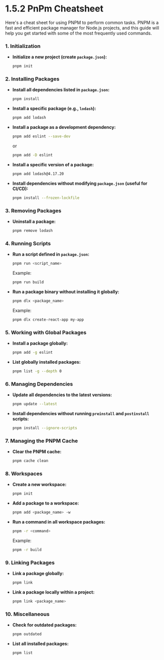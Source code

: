 # 1.5.2 PnPm Cheatsheet

Here's a cheat sheet for using PNPM to perform common tasks. PNPM is a fast and efficient package manager for Node.js projects, and this guide will help you get started with some of the most frequently used commands.

### **1. Initialization**
- **Initialize a new project (create `package.json`):**
  ```bash
  pnpm init
  ```

### **2. Installing Packages**
- **Install all dependencies listed in `package.json`:**
  ```bash
  pnpm install
  ```

- **Install a specific package (e.g., `lodash`):**
  ```bash
  pnpm add lodash
  ```

- **Install a package as a development dependency:**
  ```bash
  pnpm add eslint --save-dev
  ```
  or 
  ```bash
  pnpm add -D eslint 
  ```

- **Install a specific version of a package:**
  ```bash
  pnpm add lodash@4.17.20
  ```

- **Install dependencies without modifying `package.json` (useful for CI/CD):**
  ```bash
  pnpm install --frozen-lockfile
  ```

### **3. Removing Packages**
- **Uninstall a package:**
  ```bash
  pnpm remove lodash
  ```

### **4. Running Scripts**
- **Run a script defined in `package.json`:**
  ```bash
  pnpm run <script_name>
  ```
  Example:
  ```bash
  pnpm run build
  ```

- **Run a package binary without installing it globally:**
  ```bash
  pnpm dlx <package_name>
  ```
  Example:
  ```bash
  pnpm dlx create-react-app my-app
  ```

### **5. Working with Global Packages**
- **Install a package globally:**
  ```bash
  pnpm add -g eslint
  ```

- **List globally installed packages:**
  ```bash
  pnpm list -g --depth 0
  ```

### **6. Managing Dependencies**
- **Update all dependencies to the latest versions:**
  ```bash
  pnpm update --latest
  ```

- **Install dependencies without running `preinstall` and `postinstall` scripts:**
  ```bash
  pnpm install --ignore-scripts
  ```

### **7. Managing the PNPM Cache**
- **Clear the PNPM cache:**
  ```bash
  pnpm cache clean
  ```

### **8. Workspaces**
- **Create a new workspace:**
  ```bash
  pnpm init
  ```

- **Add a package to a workspace:**
  ```bash
  pnpm add <package_name> -w
  ```

- **Run a command in all workspace packages:**
  ```bash
  pnpm -r <command>
  ```
  Example:
  ```bash
  pnpm -r build
  ```

### **9. Linking Packages**
- **Link a package globally:**
  ```bash
  pnpm link
  ```

- **Link a package locally within a project:**
  ```bash
  pnpm link <package_name>
  ```

### **10. Miscellaneous**
- **Check for outdated packages:**
  ```bash
  pnpm outdated
  ```

- **List all installed packages:**
  ```bash
  pnpm list
  ```
